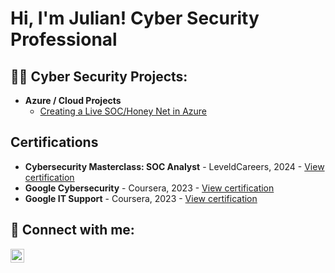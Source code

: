 <h1>Hi, I'm Julian! Cyber Security Professional</h1>

<h2>👨‍💻 Cyber Security Projects:</h2>

- <b>Azure / Cloud Projects </b>
  - [Creating a Live SOC/Honey Net in Azure](https://github.com/Julian-1001/Azure-SOC)

## Certifications

- **Cybersecurity Masterclass: SOC Analyst** - LeveldCareers, 2024 - [View certification](https://github.com/Julian-1001/Cybersecurity-Master-Class-Certificate)
- **Google Cybersecurity** - Coursera, 2023 - [View certification](https://coursera.org/share/6af45b28d118af663af8ab0f7cdc8869)
- **Google IT Support** - Coursera, 2023 - [View certification](https://coursera.org/share/94b61d812ff1fb6a6125b5fce20f0f24)



<h2> 🤳 Connect with me:</h2>

[<img align="left" alt="JoshMadakor | LinkedIn" width="22px" src="https://cdn.jsdelivr.net/npm/simple-icons@v3/icons/linkedin.svg" />][linkedin]

[linkedin]: https://www.linkedin.com/in/julian-melendez-0a9ba22b8/
